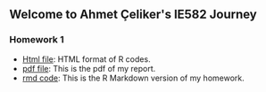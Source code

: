 ## Welcome to Ahmet Çeliker's IE582 Journey



### Homework 1 

* [Html file](https://bu-ie-582.github.io/fall-24-AhmetCeliker/HW1.html): HTML format of R codes.
* [pdf file](https://bu-ie-582.github.io/fall-24-AhmetCeliker/AhmetCeliker_IE582_HW1.pdf): This is the pdf of my report.
* [rmd code](https://bu-ie-582.github.io/fall-24-AhmetCeliker/HW1.Rmd): This is the R Markdown version of my homework.




